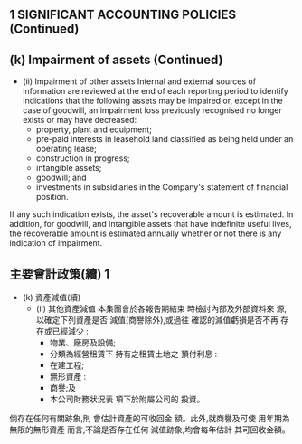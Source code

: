 ## 1 SIGNIFICANT ACCOUNTING POLICIES (Continued)

## (k) Impairment of assets (Continued)

- (ii) Impairment of other assets Internal and external sources of information are reviewed at the end of each reporting period to identify indications that the following assets may be impaired or, except in the case of goodwill, an impairment loss previously recognised no longer exists or may have decreased:
	- property, plant and equipment;
	- pre-paid interests in leasehold land classified as being held under an operating lease;
	- construction in progress;
	- intangible assets;
	- goodwill; and
	- investments in subsidiaries in the Company's statement of financial position.

If any such indication exists, the asset's recoverable amount is estimated. In addition, for goodwill, and intangible assets that have indefinite useful lives, the recoverable amount is estimated annually whether or not there is any indication of impairment.

## 主要會計政策(續) 1

- (k) 資產減值(續)
	- (ii) 其他資產減值 本集團會於各報告期結束 時檢討內部及外部資料來 源,以確定下列資產是否 減值(商譽除外),或過往 確認的減值虧損是否不再 存在或已經減少 :
		- 物業、廠房及設備;
		- 分類為經營租賃下 持有之租賃土地之 預付利息 :
		- 在建工程;
		- 無形資產 :
		- 商譽;及
		- 本公司財務狀況表 項下於附屬公司的 投資。

倘存在任何有關跡象,則 會估計資產的可收回金 額。此外,就商譽及可使 用年期為無限的無形資產 而言,不論是否存在任何 減值跡象,均會每年估計 其可回收金額。